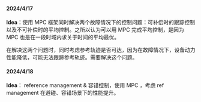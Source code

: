 #### 2024/4/17

**Idea**：使用 MPC 框架同时解决两个故障情况下的控制问题：可补偿时的跟踪控制以及不可补偿时的平均控制。之所以认为可以用 MPC 完成平均控制，是因为 MPC 也是在一段时域内求关于时间的平均最优。

在解决这两个问题时，同时考虑参考轨迹是否可达，因为在故障情况下，设备动力性能降低，可能无法跟踪参考轨迹。需要解决这个问题。



#### 2024/4/18

**Idea**： reference management & 容错控制，使用 MPC ，考虑 ref management 在避碰、容错场景下的性能提升。
